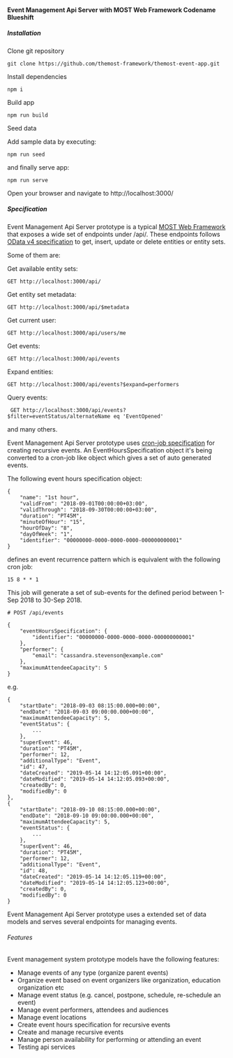 #### Event Management Api Server with MOST Web Framework Codename Blueshift

##### Installation

Clone git repository

    git clone https://github.com/themost-framework/themost-event-app.git
    
Install dependencies

    npm i
    
Build app

    npm run build
    
Seed data

Add sample data by executing:

    npm run seed
    
and finally serve app:

    npm run serve
    
Open your browser and navigate to http://localhost:3000/

##### Specification

Event Management Api Server prototype is a typical [MOST Web Framework](https://github.com/themost-framework/themost) 
that exposes a wide set of endpoints under /api/. 
These endpoints follows [OData v4 specification](https://www.odata.org/documentation/) to get, insert, update or delete entities or entity sets. 

Some of them are:

Get available entity sets:

    GET http://localhost:3000/api/
    
Get entity set metadata:

    GET http://localhost:3000/api/$metadata
    
Get current user:

    GET http://localhost:3000/api/users/me
    
Get events:

    GET http://localhost:3000/api/events
    
Expand entities:

    GET http://localhost:3000/api/events?$expand=performers
    
Query events:

     GET http://localhost:3000/api/events?$filter=eventStatus/alternateName eq 'EventOpened'

and many others.

Event Management Api Server prototype uses [cron-job specification](https://cron-job.org/en/) for creating recursive events.
An EventHoursSpecification object it's being converted to a cron-job like object which gives a set of auto generated events.

The following event hours specification object:

    {
        "name": "1st hour",
        "validFrom": "2018-09-01T00:00:00+03:00",
        "validThrough": "2018-09-30T00:00:00+03:00",
        "duration": "PT45M",
        "minuteOfHour": "15",
        "hourOfDay": "8",
        "dayOfWeek": "1",
        "identifier": "00000000-0000-0000-0000-000000000001"
    }

defines an event recurrence pattern which is equivalent with the following cron job:

    15 8 * * 1
    
This job will generate a set of sub-events for the defined period between 1-Sep 2018 to 30-Sep 2018.

    # POST /api/events
    
    {
        "eventHoursSpecification": {
            "identifier": "00000000-0000-0000-0000-000000000001"
        },
        "performer": {
            "email": "cassandra.stevenson@example.com"
        },
        "maximumAttendeeCapacity": 5
    }
    
e.g. 

    {
        "startDate": "2018-09-03 08:15:00.000+00:00",
        "endDate": "2018-09-03 09:00:00.000+00:00",
        "maximumAttendeeCapacity": 5,
        "eventStatus": {
            ...
        },
        "superEvent": 46,
        "duration": "PT45M",
        "performer": 12,
        "additionalType": "Event",
        "id": 47,
        "dateCreated": "2019-05-14 14:12:05.091+00:00",
        "dateModified": "2019-05-14 14:12:05.093+00:00",
        "createdBy": 0,
        "modifiedBy": 0
    },
    {
        "startDate": "2018-09-10 08:15:00.000+00:00",
        "endDate": "2018-09-10 09:00:00.000+00:00",
        "maximumAttendeeCapacity": 5,
        "eventStatus": {
            ...
        },
        "superEvent": 46,
        "duration": "PT45M",
        "performer": 12,
        "additionalType": "Event",
        "id": 48,
        "dateCreated": "2019-05-14 14:12:05.119+00:00",
        "dateModified": "2019-05-14 14:12:05.123+00:00",
        "createdBy": 0,
        "modifiedBy": 0
    }

Event Management Api Server prototype uses a extended set of data models and serves several endpoints
for managing events. 

###### Features

Event management system prototype models have the following features:

* Manage events of any type (organize parent events)
* Organize event based on event organizers like organization, education organization etc
* Manage event status (e.g. cancel, postpone, schedule, re-schedule an event)
* Manage event performers, attendees and audiences
* Manage event locations
* Create event hours specification for recursive events
* Create and manage recursive events
* Manage person availability for performing or attending an event
* Testing api services
